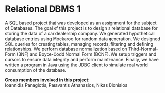 # Relational DBMS 1
A SQL based project that was developed as an assignment for the subject of Databases. The goal of this project is to design a relational database for storing the data of a car dealership company. We generated hypothetical database entries using Mockaroo for random data generation. We designed SQL queries for creating tables, managing records, filtering and defining relationships. We perform database normalization based on Third-Normal-Form (3NF) and Boyce-Codd Normal Form (BCNF). We setup triggers and cursors to ensure data integrity and perform maintenance. Finally, we have written a program in Java using the JDBC client to simulate real world consumption of the database.

**Group members involved in this project:**  
Ioannidis Panagiotis, Paravantis Athanasios, Nikas Dionisios
